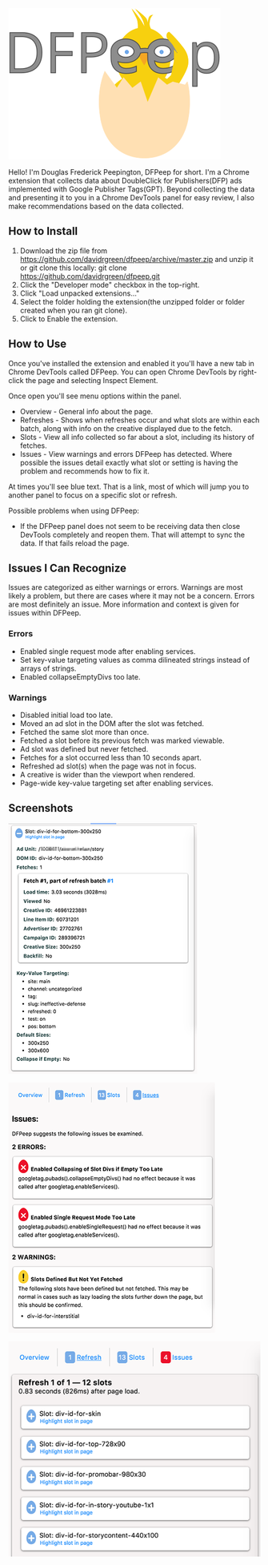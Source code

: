 ![DFPeep](./img/dfpeep-logo.svg)

Hello! I'm Douglas Frederick Peepington, DFPeep for short. I'm a Chrome extension that collects data about DoubleClick for Publishers(DFP) ads implemented with Google Publisher Tags(GPT). Beyond collecting the data and presenting it to you in a Chrome DevTools panel for easy review, I also make recommendations based on the data collected.

## How to Install
1. Download the zip file from https://github.com/davidrgreen/dfpeep/archive/master.zip and unzip it or git clone this locally: git clone https://github.com/davidrgreen/dfpeep.git
3. Click the "Developer mode" checkbox in the top-right.
4. Click "Load unpacked extensions..."
5. Select the folder holding the extension(the unzipped folder or folder created when you ran git clone).
6. Click to Enable the extension.

## How to Use
Once you've installed the extension and enabled it you'll have a new tab in Chrome DevTools called DFPeep. You can open Chrome DevTools by right-click the page and selecting Inspect Element.

Once open you'll see menu options within the panel.
- Overview - General info about the page.
- Refreshes - Shows when refreshes occur and what slots are within each batch, along with info on the creative displayed due to the fetch.
- Slots - View all info collected so far about a slot, including its history of fetches.
- Issues - View warnings and errors DFPeep has detected. Where possible the issues detail exactly what slot or setting is having the problem and recommends how to fix it.

At times you'll see blue text. That is a link, most of which will jump you to another panel to focus on a specific slot or refresh.

Possible problems when using DFPeep:
- If the DFPeep panel does not seem to be receiving data then close DevTools completely and reopen them. That will attempt to sync the data. If that fails reload the page.

## Issues I Can Recognize
Issues are categorized as either warnings or errors. Warnings are most likely a problem, but there are cases where it may not be a concern. Errors are most definitely an issue. More information and context is given for issues within DFPeep.

### Errors
- Enabled single request mode after enabling services.
- Set key-value targeting values as comma dilineated strings instead of arrays of strings.
- Enabled collapseEmptyDivs too late.

### Warnings
- Disabled initial load too late.
- Moved an ad slot in the DOM after the slot was fetched.
- Fetched the same slot more than once.
- Fetched a slot before its previous fetch was marked viewable.
- Ad slot was defined but never fetched.
- Fetches for a slot occurred less than 10 seconds apart.
- Refreshed ad slot(s) when the page was not in focus.
- A creative is wider than the viewport when rendered.
- Page-wide key-value targeting set after enabling services.

## Screenshots
![Slots panel](./img/dfpeep-screenshot-slot.png)

![Issues panel](./img/dfpeep-screenshot-issues.png)

![Refreshes panel](./img/dfpeep-screenshot-refreshes.png)
